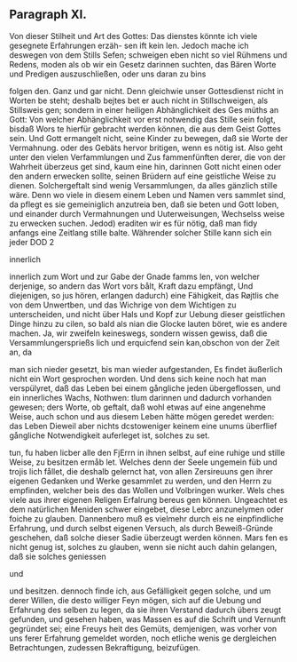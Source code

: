 

<!-- Seite 499 -->
Paragraph XI.
-------------

Von dieser Stilheit und Art des Gottes: Das dienstes könnte ich viele gesegnete Erfahrungen erzäh- sen ift kein len. Jedoch mache ich deswegen von dem Stills Sefen; schweigen eben nicht so viel Rühmens und Redens, moden als ob wir ein Gesetz darinnen suchten, das Bären Worte und Predigen auszuschließen, oder uns daran zu bins

folgen den. Ganz und gar nicht. Denn gleichwie unser Gottesdienst nicht in Worten be steht; deshalb bejtes bet er auch nicht in Stillschweigen, als Stillsweis gen; sondern in einer heiligen Abhänglichkeit des Ges müths an Gott: Von welcher Abhänglichkeit vor erst notwendig das Stille sein folgt, bisdaß Wors te hierfür gebracht werden können, die aus dem Geist Gottes sein. Und Gott ermangelt nicht, seine Kinder zu bewegen, daß sie Worte der Vermahnung. oder des Gebäts hervor britigen, wenn es nötig ist. Also geht unter den vielen Verfammlungen und Zus fammenfünften derer, die von der Wahrheit überzeus get sind, kaum eine hin, darinnen Gott nicht einen oder den andern erwecken sollte, seinen Brüdern auf eine geistliche Weise zu dienen. Solchergeftalt sind wenig Versammlungen, da alles gänzlich stille wäre. Denn wo viele in diesem einem Leben und Namen vers sammlet sind, da pflegt es sie gemeiniglich anzutreia ben, daß sie beten und Gott loben, und einander durch Vermahnungen und Uuterweisungen, Wechselss weise zu erwecken suchen. Jedod) eraditen wir es für nötig, daß man fidy anfangs eine Zeitlang stille balte. Währender solcher Stille kann sich ein jeder DOD 2

innerlich
<!-- Seite 500 -->

innerlich zum Wort und zur Gabe der Gnade famms len, von welcher derjenige, so andern das Wort vors bålt, Kraft dazu empfängt, Und diejenigen, so jus hören, erlangen dadurch) eine Fähigkeit, das Røjtlis che von dem Unwertben, und das Wichrige von dem Wichtigen zu unterscheiden, und nicht über Hals und Kopf zur Uebung dieser geistlichen Dinge hinzu zu cilen, so bald als nian die Glocke lauten böret, wie es andere machen. Ja, wir zweifeln keineswegs, sondern wissen gewiss, daß die Versammlungersprießs lich und erquicfend sein kan,obschon von der Zeit an, da

man sich nieder gesetzt, bis man wieder aufgestanden, Es findet äußerlich nicht ein Wort gesprochen worden. Und dens sich keine noch hat man verspülyret, daß das Leben bei einem gångliche jeden übergeflossen, und ein innerliches Wachs, Nothwen: tlum darinnen und dadurch vorhanden gewesen; ders Worte, ob geftalt, daß wohl etwas auf eine angenehme Weise, auch schon und aus diesem Leben hätte mögen geredet werden: das Leben Dieweil aber nichts dcstoweniger keinem eine unums überflief gångliche Notwendigkeit auferleget ist, solches zu set.

tun, fu haben licber alle den FjErrn in ihnen selbst, auf eine ruhige und stille Weise, zu besitzen ermåb let. Welches denn der Seele ungemein füb und trojis lich fållet, die deshalb gelernct hat, von allen Zersireuuns gen ihrer eigenen Gedanken und Werke gesammlet zu werden, und den Herrn zu empfinden, welcher beis des das Wollen und Volbringen wurker. Wels ches viele aus ihrer eigenen Religen Erfalrung bereus gen können. Ungeachtet es dem natürlichen Meniden schwer eingebet, diese Lebrc anzunelymen oder foiche zu glauben. Dannenbero muß es vielmehr durch eis ne einpfindliche Erfahrung, und durch selbst eigenen Versuch, als durch Beweiß-Gründe geschehen, daß solche dieser Sadie überzeugt werden können. Mars fen es nicht genug ist, solches zu glauben, wenn sie nicht auch dahin gelangen, daß sie solches geniessen

und
<!-- Seite 501 -->
 und besitzen. dennoch finde ich, aus Gefälligkeit
gegen solche, und um derer Willen, die desto williger
Feyn mögen, sich auf die Uebung und Erfahrung des
selben zu legen, da sie ihren Verstand dadurch übers
zeugt gefunden, und gesehen haben, was Massen es auf
die Schrift und Vernunft gegründet sei; eine Freuys
heit des Gemüts, demjenigen, was vorher von uns
ferer Erfahrung gemeldet worden, noch etliche wenis
ge dergleichen Betrachtungen, zudessen Bekraftigung,
beizufügen.
